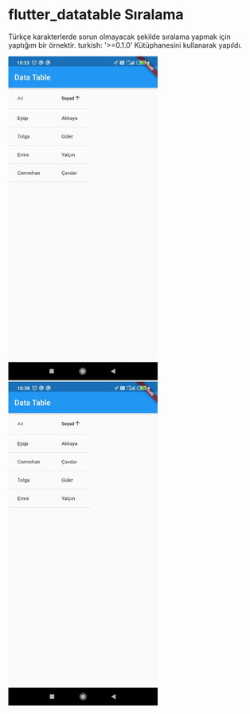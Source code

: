 # flutter_datatable Sıralama 
Türkçe karakterlerde sorun olmayacak şekilde sıralama yapmak için yaptığım bir örnektir.
turkish: '>=0.1.0' Kütüphanesini kullanarak yapıldı.


<img src="https://raw.githubusercontent.com/eyupakky/flutterDataTableTurkishSort/master/ekrangoruntusu.jpeg" width="300"  />
<img src="https://github.com/eyupakky/flutterDataTableTurkishSort/blob/master/ekrangoruntusu2.jpeg" width="300"  />

